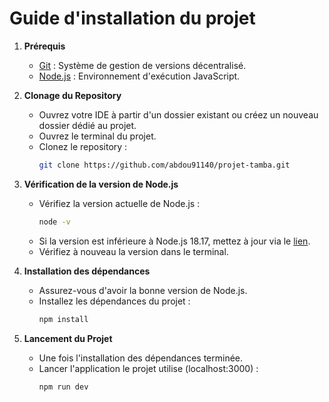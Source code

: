 
# Guide d'installation du projet

1. **Prérequis**
   - [Git](https://git-scm.com/) : Système de gestion de versions décentralisé.
   - [Node.js](https://nodejs.org/) : Environnement d'exécution JavaScript.

2. **Clonage du Repository**
   - Ouvrez votre IDE à partir d'un dossier existant ou créez un nouveau dossier dédié au projet.
   - Ouvrez le terminal du projet.
   - Clonez le repository :
     ```bash
     git clone https://github.com/abdou91140/projet-tamba.git
     ```

3. **Vérification de la version de Node.js**
   - Vérifiez la version actuelle de Node.js :
     ```bash
     node -v
     ```
   - Si la version est inférieure à Node.js 18.17, mettez à jour via le [lien](https://nodejs.org/).
   - Vérifiez à nouveau la version dans le terminal.

4. **Installation des dépendances**
   - Assurez-vous d'avoir la bonne version de Node.js.
   - Installez les dépendances du projet :
     ```bash
     npm install
     ```

5. **Lancement du Projet**
   - Une fois l'installation des dépendances terminée.
   - Lancer l'application le projet utilise (localhost:3000) :
     ```bash
     npm run dev
     ```
